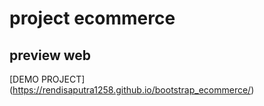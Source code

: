 # project ecommerce
## preview web
[DEMO PROJECT] (https://rendisaputra1258.github.io/bootstrap_ecommerce/)
